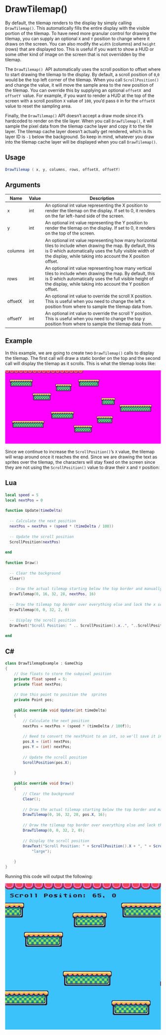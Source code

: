 # DrawTilemap()

By default, the tilemap renders to the display by simply calling `DrawTilemap()`. This automatically fills the entire display with the visible portion of the tilemap. To have need more granular control for drawing the tilemap, you can supply an optional `X` and `Y` position to change where it draws on the screen. You can also modify the `width` (columns) and `height `(rows) that are displayed too. This is useful if you want to show a HUD or some other kind of image on the screen that is not overridden by the tilemap. 

The `DrawTilemap() `API automatically uses the scroll position to offset where to start drawing the tilemap to the display. By default, a scroll position of `0`,`0` would be the top left corner of the tilemap. When you call `ScrollPosition()` and change the value, it will move the sample area to the new position of the tilemap. You can override this by supplying an optional `offsetX `and `offsetY `value. For example, if you want to render a HUD at the top of the screen with a scroll position `X` value of `100`, you’d pass `0` in for the `offsetX `value to reset the sampling area.

Finally, the `DrawTilemap()` API doesn’t accept a draw mode since it’s hardcoded to render on the tile layer. When you call `DrawTilemap()`, it will sample the pixel data from the tilemap cache layer and copy it to the tile layer. The tilemap cache layer doesn’t actually get rendered, which is its layer ID is `-1` below the background. So keep in mind, whatever you draw into the tilemap cache layer will be displayed when you call `DrawTilemap()`.

## Usage

```csharp
DrawTilemap ( x, y, columns, rows, offsetX, offsetY)
```

## Arguments

| Name    | Value | Description                                                                                                                                                                                                                             |
|---------|-------|-----------------------------------------------------------------------------------------------------------------------------------------------------------------------------------------------------------------------------------------|
| x       | int   | An optional int value representing the X position to render the tilemap on the display\. If set to 0, it renders on the far left\-hand side of the screen\.                                                                             |
| y       | int   | An optional int value representing the Y position to render the tilemap on the display\. If set to 0, it renders on the top of the screen\.                                                                                             |
| columns | int   | An optional int value representing how many horizontal tiles to include when drawing the map\. By default, this is 0 which automatically uses the fully visible width of the display, while taking into account the X position offset\. |
| rows    | int   | An optional int value representing how many vertical tiles to include when drawing the map\. By default, this is 0 which automatically uses the full visible height of the display, while taking into account the Y position offset\.   |
| offsetX | int   | An optional int value to override the scroll X position\. This is useful when you need to change the left x position from where to sample the tilemap data from\.                                                                       |
| offsetY | int   | An optional int value to override the scroll Y position\. This is useful when you need to change the top y position from where to sample the tilemap data from\.                                                                        |

## Example

In this example, we are going to create two `DrawTilemap()` calls to display the tilemap. The first call will draw a static border on the top and the second call will display the tilemap as it scrolls. This is what the tilemap looks like:

![image alt text](images/DrawTilemap_image_0.png)

Since we continue to increase the `ScrollPosition()`’s `X` value, the tilemap will wrap around once it reaches the end. Since we are drawing the text as sprites over the tilemap, the characters will stay fixed on the screen since they are not using the `ScrollPosition()` value to draw their `X` and `Y` position:



## Lua

```lua
local speed = 5
local nextPos = 0

function Update(timeDelta)

  -- Calculate the next position
  nextPos = nextPos + (speed * (timeDelta / 100))

  -- Update the scroll position
  ScrollPosition(nextPos)

end

function Draw()

  -- Clear the background
  Clear()

  -- Draw the actual tilemap starting below the top border and manually adjust the scroll offset values
  DrawTilemap(0, 16, 32, 28, nextPos, 16)

  -- Draw the tilemap top border over everything else and lock the x scroll value
  DrawTilemap(0, 0, 32, 2, 0)

  -- Display the scroll position
  DrawText("Scroll Position: " .. ScrollPosition().x..", "..ScrollPosition().y, 8, 16, DrawMode.Sprite, "large")

end
```



## C#

```csharp
class DrawTilemapExample : GameChip
{
    // Use floats to store the subpixel position
    private float speed = 5;
    private float nextPos;

    // Use this point to position the  sprites
    private Point pos;

    public override void Update(int timeDelta)
    {
        // Calculate the next position
        nextPos = nextPos + (speed * (timeDelta / 100f));

        // Need to convert the nextPoint to an int, so we'll save it in a point
        pos.X = (int) nextPos;
        pos.Y = (int) nextPos;

        // Update the scroll position
        ScrollPosition(pos.X);

    }

    public override void Draw()
    {
        // Clear the background
        Clear();

        // Draw the actual tilemap starting below the top border and manually adjust the scroll offset values
        DrawTilemap(0, 16, 32, 28, pos.X, 16);

        // Draw the tilemap top border over everything else and lock the x scroll value
        DrawTilemap(0, 0, 32, 2, 0);

        // Display the scroll position
        DrawText("Scroll Position: " + ScrollPosition().X + ", " + ScrollPosition().Y, 8, 16, DrawMode.Sprite,
            "large");

    }
}
```



Running this code will output the following:

![image alt text](images/DrawTilemapOutput_image_0.png)


